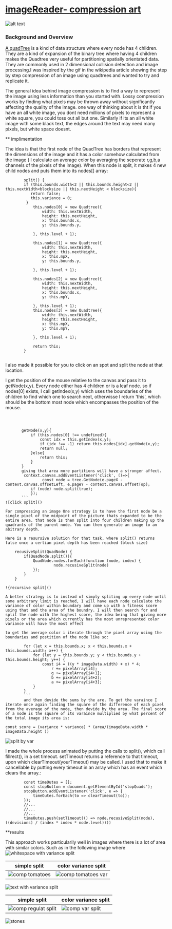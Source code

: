 # [imageReader- compression art](https://imagereader.herokuapp.com/) 
![alt text](https://res.cloudinary.com/flyakite/image/upload/v1512363891/download_2_zloy9n.png)
### Background and Overview

[A quadTree](https://en.wikipedia.org/wiki/Quadtree) is a kind of data structure where every node has 4 children. They are a kind of expansion of the binary tree where having 4 children makes the Quadtree very useful for partitioning spatially orientated data. They are commonly used in 2 dimensional collision detection and image processing.I was inspired by the gif in the wikipedia article showing the step by step compression of an image using quadtrees and wanted to try and replicate it. 

The general idea behind image compression is to find a way to represent the image using less information than you started with. Lossy compression works by finding what pixels may be thrown away without significantly affecting the quality of the image. one way of thinking about it is tht if you have an all white image, you dont need millions of pixels to represent a white square, you could toss out all but one. Similarly if its an all white image with some black text, the edges around the text may need many pixels, but white space doesnt.




** implimentation

The idea is that the first node of the QuadTree has borders that represent the dimensions of the image and it has a color somehow calculated from the image ( I calculate an average color by averaging the seperate r,g,b,a channels of the pixels of the image). When this node is split, it makes 4 new child nodes and puts them into its nodes[] array:
```
        split() {
        if (this.bounds.width<2 || this.bounds.height<2 || this.nextWidth<blocksize || this.nextHeight < blocksize){
           return false;
           this.variance = 0;
         }
            this.nodes[0] = new Quadtree({
                width: this.nextWidth,
                height: this.nextHeight,
                x: this.bounds.x,
                y: this.bounds.y,

            }, this.level + 1);

            this.nodes[1] = new Quadtree({
                width: this.nextWidth,
                height: this.nextHeight,
                x: this.mpX,
                y: this.bounds.y,

            }, this.level + 1);

            this.nodes[2] = new Quadtree({
                width: this.nextWidth,
                height: this.nextHeight,
                x: this.bounds.x,
                y: this.mpY,

            }, this.level + 1);
            this.nodes[3] = new Quadtree({
                width: this.nextWidth,
                height: this.nextHeight,
                x: this.mpX,
                y: this.mpY,

            }, this.level + 1);

            return this;
        }
        
 ```
 I also made it possible for you to click on an spot and split the node at that location.
 
 I get the position of the mouse relative to the canvas and pass it to getNode(x,y). Every node either has 4 children or is a leaf node. so if nodes[0] exists, I call getIndex(x,y) which uses the boundaries of the children to find which one to search next, otherwisse I return 'this', which should be the bottom most node which encompasses the position of the mouse. 
 ```

            
            
        getNode(x,y){
            if (this.nodes[0] !== undefined){
                const idx = this.getIndex(x,y);
                if (idx !== -1) return this.nodes[idx].getNode(x,y);
                return null;
            }else{
                return this;
            }
        }
        giving that area more partitions will have a stronger affect.
         context.canvas.addEventListener('click', ()=>{
                 const node = tree.GetNode(e.pageX - context.canvas.offsetLeft, e.pageY - context.canvas.offsetTop);
            if (node) node.split(true); 
            });
        ```
 ![click split]()

For compressing an image One strategy is to have the first node be a single pixel of the midpoint of the picture thats expanded to be the entire area. that node is then split into four children making up the quadrants of the parent node. You can then generate an image to an abitrary depth.

Here is a resursive solution for that task, where split() returns false once a certian pixel depth has been reached (block size)
```
        recusiveSplit(QuadNode) {
            if(QuadNode.split()){
                QuadNode.nodes.forEach(function (node, index) {
                         node.recusiveSplit(node)                                
                });
            }
        }
```
!{recursive split]()

A better strategy is to instead of simply spliting up every node until some arbitrary limit is reached, I will have each node calculate the variance of color within boundary and come up with a fitness score using that and the area of the boundry. I will then search for and split the node with the highest score, the idea being that giving more pixels or the area which currently has the most unrepresented color variance will have the most effect

to get the average color i iterate through the pixel array using the boundaries and postition of the node like so:
```
            for (let x = this.bounds.x; x < this.bounds.x + this.bounds.width; x++) {
                for (let y = this.bounds.y; y < this.bounds.y + this.bounds.height; y++) {
                    const i4 = ((y * imageData.width) + x) * 4;
                        r += pixelArray[i4];
                        g += pixelArray[i4+1];
                        b += pixelArray[i4+2];
                        a += pixelArray[i4+3]; 
                }
            }
            ```
            and then devide the sums by the are. To get the varaince I iterate once again finding the square of the difference of each pixel from the average of the node, then devide by the area. The final score of a node is the square of its varaince multiplied by what percent of the total image its area is:
```
const score = (variance * variance) * (area/(imageData.width * imageData.height )) 
```
![split by var]()

I made the whole process animated by putting the calls to split(), which call fillrect(), in a set timeout. setTimeout returns a reference to that timeout, upon which clearTimeout(yourTimeout) may be called. I used that to make it cancellable by putting every timeout in an array which has an event which clears the array.:
```
        const timeOutes = [];
        const stopButton = document.getElementById('stopQuads');
        stopButton.addEventListener('click', e => {
            timeOutes.forEach(to => clearTimeout(to));
        });
        //...
        //...
        //...
        timeOutes.push(setTimeout(() => node.recusiveSplit(node), ((devisions) / (index * index * node.level))))   
```

**results

This approach works particularily well in images where there is a lot of area with similar colors. Such as in the following image where
![whitespace with variance split](https://github.com/snorkleboy/imageReader/blob/master/assets/flowersquarevar_ifiwtu.gif)


| simple split | color variance split |
| --------------- | --------------- |
![comp tomatoes](http://res.cloudinary.com/flyakite/image/upload/v1514431822/quadtreeorder_hhttov.png) | ![comp tomatoes var](http://res.cloudinary.com/flyakite/image/upload/v1514431820/quadtree_by_var_yzpqdc.png)|

![text with variance split](https://github.com/snorkleboy/imageReader/blob/master/assets/war_tlxpkw.gif)


| simple split | color variance split |
| --------------- | --------------- |
![comp regulat split](https://github.com/snorkleboy/imageReader/blob/master/assets/stones-6_cnywjy.gif)|![comp var split](https://github.com/snorkleboy/imageReader/blob/master/assets/ezgif.com-optimize.gif)|



![stones](https://github.com/snorkleboy/imageReader/blob/master/assets/stones_wegr2r.gif)
